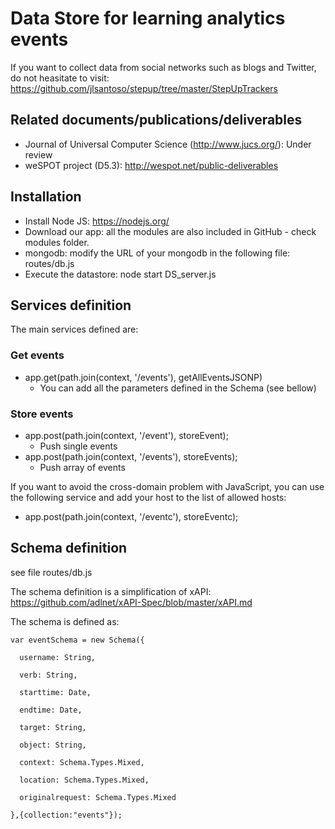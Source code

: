 # Data Store for learning analytics events

If you want to collect data from social networks such as blogs and Twitter, do not heasitate to visit: https://github.com/jlsantoso/stepup/tree/master/StepUpTrackers

## Related documents/publications/deliverables

* Journal of Universal Computer Science (http://www.jucs.org/): Under review
* weSPOT project (D5.3): http://wespot.net/public-deliverables

## Installation

- Install Node JS: https://nodejs.org/
- Download our app: all the modules are also included in GitHub - check modules folder.
- mongodb: modify the URL of your mongodb in the following file: routes/db.js
- Execute the datastore: node start DS_server.js

## Services definition

The main services defined are:

### Get events

* app.get(path.join(context, '/events'), getAllEventsJSONP) 
   - You can add all the parameters defined in the Schema (see bellow)

### Store events

* app.post(path.join(context, '/event'), storeEvent); 
    - Push single events
* app.post(path.join(context, '/events'), storeEvents); 
    - Push array of events

If you want to avoid the cross-domain problem with JavaScript, you can use the following service and add your host to the list of allowed hosts:

* app.post(path.join(context, '/eventc'), storeEventc);

## Schema definition

see file routes/db.js

The schema definition is a simplification of xAPI: https://github.com/adlnet/xAPI-Spec/blob/master/xAPI.md

The schema is defined as:



    var eventSchema = new Schema({
    
      username: String,

      verb: String,

      starttime: Date,

      endtime: Date,

      target: String,

      object: String,

      context: Schema.Types.Mixed,

      location: Schema.Types.Mixed,

      originalrequest: Schema.Types.Mixed
    
    },{collection:"events"});

   


